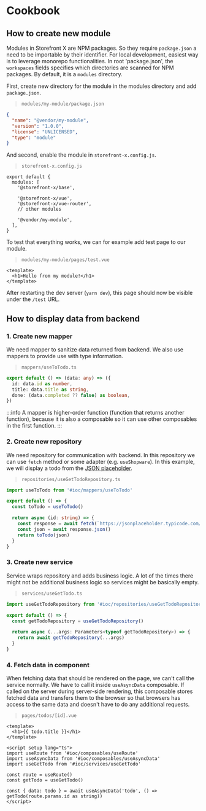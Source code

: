 # Cookbook

## How to create new module

Modules in Storefront X are NPM packages. So they require `package.json` a need to be importable by their identifier. For local development, easiest way is to leverage monorepo functionalities. In root 'package.json', the `workspaces` fields specifies which directories are scanned for NPM packages. By default, it is a `modules` directory.

First, create new directory for the module in the modules directory and add `package.json`.

> `modules/my-module/package.json`

```json
{
  "name": "@vendor/my-module",
  "version": "1.0.0",
  "license": "UNLICENSED",
  "type": "module"
}
```

And second, enable the module in `storefront-x.config.js`.

> `storefront-x.config.js`

```js{9}
export default {
  modules: [
    '@storefront-x/base',

    '@storefront-x/vue',
    '@storefront-x/vue-router',
    // other modules

    '@vendor/my-module',
  ],
}
```

To test that everything works, we can for example add test page to our module.

> `modules/my-module/pages/test.vue`

```vue
<template>
  <h1>Hello from my module!</h1>
</template>
```

After restarting the dev server (`yarn dev`), this page should now be visible under the `/test` URL.

## How to display data from backend

### 1. Create new mapper

We need mapper to sanitize data returned from backend. We also use mappers to provide use with type information.

> `mappers/useToTodo.ts`

```ts
export default () => (data: any) => ({
  id: data.id as number,
  title: data.title as string,
  done: (data.completed ?? false) as boolean,
})
```

:::info
A mapper is higher-order function (function that returns another function), because it is also a composable so it can use other composables in the first function.
:::

### 2. Create new repository

We need repository for communication with backend. In this repository we can use `fetch` method or some adapter (e.g. `useShopware`). In this example, we will display a todo from the [JSON placeholder](https://jsonplaceholder.typicode.com).

> `repositories/useGetTodoRepository.ts`

```ts
import useToTodo from '#ioc/mappers/useToTodo'

export default () => {
  const toTodo = useToTodo()

  return async (id: string) => {
    const response = await fetch(`https://jsonplaceholder.typicode.com/todos/${id}`)
    const json = await response.json()
    return toTodo(json)
  }
}
```

### 3. Create new service

Service wraps repository and adds business logic. A lot of the times there might not be additional business logic so services might be basically empty.

> `services/useGetTodo.ts`

```ts
import useGetTodoRepository from '#ioc/repositories/useGetTodoRepository'

export default () => {
  const getTodoRepository = useGetTodoRepository()

  return async (...args: Parameters<typeof getTodoRepository>) => {
    return await getTodoRepository(...args)
  }
}
```

### 4. Fetch data in component

When fetching data that should be rendered on the page, we can't call the service normally. We have to call it inside `useAsyncData` composable. If called on the server during server-side rendering, this composable stores fetched data and transfers them to the browser so that browsers has access to the same data and doesn't have to do any additional requests.

> `pages/todos/[id].vue`

```vue
<template>
  <h1>{{ todo.title }}</h1>
</template>

<script setup lang="ts">
import useRoute from '#ioc/composables/useRoute'
import useAsyncData from '#ioc/composables/useAsyncData'
import useGetTodo from '#ioc/services/useGetTodo'

const route = useRoute()
const getTodo = useGetTodo()

const { data: todo } = await useAsyncData('todo', () => getTodo(route.params.id as string))
</script>
```
